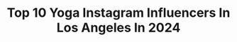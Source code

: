 ---
title: Top 10 Yoga Instagram Influencers In Los Angeles In 2024
description: >-
  Find top yoga Instagram influencers in Los Angeles in 2024. Most popular hashtags: #yoga #fitness #fitnessmotivation #workout.
platform: Instagram
hits: 131
text_top: Identify the top-rated Instagram accounts on inBeat.
text_bottom: Our database holds 131 Instagram influencers like this in Los Angeles, United States for you to work with.
profiles:
  - username: "ziggylisowski"
    fullname: >-
      Ziggy Lisowski
    bio: >-
      Don't make me shoot you 📸 | LA 🇺🇸
    location: "United States"
    followers: 39173
    engagement: 343
    commentsToLikes: 0.046517
    id: ck6tobl9td5cf0j7112mfubkb
    verified: false
    hashtags: "#australia, #sydney, #explore, #ocean"
  - username: "efi_fitness_"
    fullname: >-
      Fit & Firm
    bio: >-
      Yoga & Pilates Teacher🔥 Personal trainer 💪🏻 🎭Art 4 life🎨 ☇Music Rule My World...☇ 👇🏻Start your journey👇🏻
    location: "United States"
    followers: 24389
    engagement: 83
    commentsToLikes: 0.133678
    id: ck8ta6u5zqo020j788wi63pab
    verified: false
    hashtags: "#tulum, #lifestyle, #photooftheday, #yogaoutside"
  - username: "cdenice"
    fullname: >-
      Christian Denice
    bio: >-
      Choreographer | Dancer Yoga Instructor Los Angeles
    location: "United States"
    followers: 21863
    engagement: 398
    commentsToLikes: 0.017747
    id: ck8syxi5umebu0j78sd1u37ir
    verified: false
    hashtags: "#choreographer, #choreography, #dancersofinstagram, #dance"
  - username: "fitbeautytips"
    fullname: >-
      Health | Fitness | Beauty   ᭲
    bio: >-
      💖 | Healthtips💊Beautytips💄 ♻️ | DM For Removal / Credits 📧 | business enquiry - voguenyog@gmail.com
    location: "United States"
    followers: 337072
    engagement: 27
    commentsToLikes: 0.041031
    id: ckaotbp23v7cg0i78xtbtorlc
    verified: false
    hashtags: "#makeup, #america, #facts, #follow"
  - username: "fanya.qa"
    fullname: >-
      F🔺NY🔺
    bio: >-
      👉🏼Personal trainer 👉🏼Full time believer 📍Qatar. 🇶🇦 ‎مدربه رياضه
    location: "United States"
    followers: 12962
    engagement: 344
    commentsToLikes: 0.039899
    id: ck9wdu2uah9pr0j78e0pma7do
    verified: false
    hashtags: "#fit, #igfit, #yogalove, #fitnessmotivation"
  - username: "gersonperson"
    fullname: >-
      l e i g h g e r s o n
    bio: >-
      ☺︎︎ a little to the left ☺︎︎ a bunch of training/movement certifications ☺︎︎ writer, freelance hairstylist, wannabe food blogger
    location: "United States"
    followers: 7906
    engagement: 372
    commentsToLikes: 0.038289
    id: ck5cgefgpoohc0i11gn8358y5
    verified: false
    hashtags: "#performgood, #health, #gpperformance, #gersonperson"
  - username: "leoramadelain"
    fullname: >-
      Leora Madelain
    bio: >-
      Welcome to my yoga life @wilhelminamodels Los Angeles
    location: "United States"
    followers: 9105
    engagement: 940
    commentsToLikes: 0.074677
    id: ck5cftwfpnm150i11jkuis4hi
    verified: false
    hashtags: ""
  - username: "hannahmermaid"
    fullname: >-
      Hannah Fraser 🧜‍♀️
    bio: >-
      Real Life Mermaid underwater model conservationist swims with sharks, whales, dolphins, mantas to save the Ocean. Contact for: Events, shoots, films.
    location: "United States"
    followers: 127590
    engagement: 92
    commentsToLikes: 0.023147
    id: ck0ttrni640xw0i19bkq2odxj
    verified: false
    hashtags: "#underwaterfashion, #hollywood, #retro, #flamingo"
  - username: "fitwithmarilyn"
    fullname: >-
      Marilyn Rodriguez 🇩🇴
    bio: >-
      ♡ Psalm 73:26 ✞ ♡ @Sweat Trainer |📍L.A ♡ I just want you to feel good about yourself🦋 Train with me! 7 day free trial ⇣
    location: "United States"
    followers: 17654
    engagement: 498
    commentsToLikes: 0.056773
    id: ck8t2c725yxgm0j783709a9ms
    verified: false
    hashtags: "#selfcare, #gymworkouts, #thursdaymotivation, #mondaymotivation"
  - username: "ketoweightlosscomplex"
    fullname: >-
      Ketogentic/weightloss
    bio: >-
      Turn your fats into fuel while eating the food you love. Get started today link in bio..
    location: "United States"
    followers: 609934
    engagement: 76
    commentsToLikes: 0.007829
    id: ck8t76nnmfr6m0j78ivoaw5p9
    verified: false
    hashtags: "#fitspo, #summer, #workoutmotivation, #cardio"
---